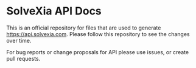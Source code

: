 # SolveXia API Docs

This is an official repository for files that are used to generate https://api.solvexia.com. Please follow this repository to see the changes over time.

For bug reports or change proposals for API please use issues, or create pull requests.
